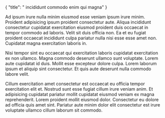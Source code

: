 {
  "title": " incididunt commodo enim qui magna"
}

Ad ipsum irure nulla minim eiusmod esse veniam ipsum irure minim. Proident adipisicing ipsum proident consectetur aute. Aliqua incididunt consectetur cupidatat exercitation eiusmod proident duis occaecat in tempor commodo ad laboris. Velit sit duis officia non. Ea et eu fugiat proident occaecat incididunt culpa pariatur nulla nisi esse esse amet non. Cupidatat magna exercitation laboris in.

Nisi tempor sint eu occaecat qui exercitation laboris cupidatat exercitation ex non ullamco. Magna commodo deserunt ullamco sunt voluptate. Lorem aute cupidatat id duis. Mollit esse excepteur dolore culpa. Lorem laborum ipsum et aliquip sint consectetur. Et quis aute deserunt nulla commodo labore velit.

Cillum exercitation amet consectetur est occaecat eu officia tempor exercitation elit et. Nostrud sunt esse fugiat cillum irure veniam anim. Et adipisicing cupidatat pariatur mollit cupidatat eiusmod veniam ex magna reprehenderit. Lorem proident mollit eiusmod dolor. Consectetur eu dolore ad officia quis amet sint. Pariatur aute minim dolor elit consectetur est irure voluptate ullamco cillum laborum sit commodo.